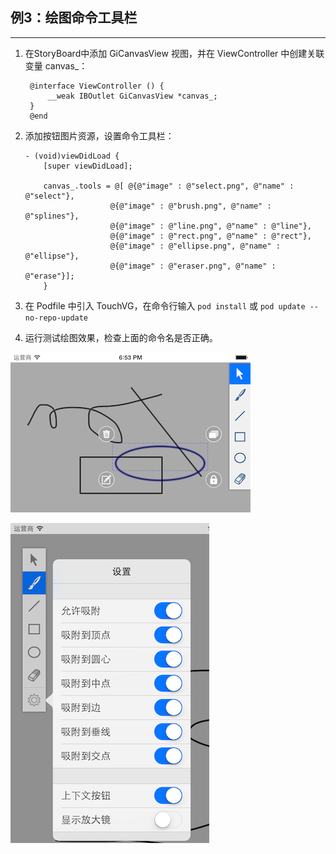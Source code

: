 ## 例3：绘图命令工具栏
-----------

1. 在StoryBoard中添加 GiCanvasView 视图，并在 ViewController 中创建关联变量 canvas_：

    ```
     @interface ViewController () {
         __weak IBOutlet GiCanvasView *canvas_;
     }
     @end
    ```

2. 添加按钮图片资源，设置命令工具栏：

    ```
    - (void)viewDidLoad {
        [super viewDidLoad];
    
        canvas_.tools = @[ @{@"image" : @"select.png", @"name" : @"select"},
                       @{@"image" : @"brush.png", @"name" : @"splines"},
                       @{@"image" : @"line.png", @"name" : @"line"},
                       @{@"image" : @"rect.png", @"name" : @"rect"},
                       @{@"image" : @"ellipse.png", @"name" : @"ellipse"},
                       @{@"image" : @"eraser.png", @"name" : @"erase"}];
        }
    ```

3. 在 Podfile 中引入 TouchVG，在命令行输入 `pod install` 或 `pod update --no-repo-update`
4. 运行测试绘图效果，检查上面的命令名是否正确。

![screenshot](screenshot.png)

![screenshot](screenshot2.png)
